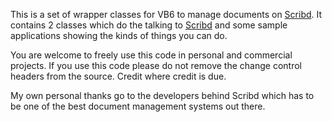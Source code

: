 This is a set of wrapper classes for VB6 to manage documents on [Scribd](http://www.scribd.com). It contains 2 classes which do the talking to [Scribd](http://www.scribd.com) and some sample applications showing the kinds of things you can do.

You are welcome to freely use this code in personal and commercial projects. If you use this code please do not remove the change control headers from the source. Credit where credit is due.

My own personal thanks go to the developers behind Scribd which has to be one of the best document management systems out there.
